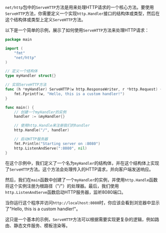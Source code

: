 `net/http`包中的`ServeHTTP`方法是用来处理HTTP请求的一个核心方法。要使用`ServeHTTP`方法，你需要定义一个实现`http.Handler`接口的结构体或类型，然后在这个结构体或类型上定义`ServeHTTP`方法。

以下是一个简单的示例，展示了如何使用`ServeHTTP`方法来处理HTTP请求：

```go
package main

import (
	"fmt"
	"net/http"
)

// 定义一个结构体
type myHandler struct{}

// 实现ServeHTTP方法
func (h *myHandler) ServeHTTP(w http.ResponseWriter, r *http.Request) {
	fmt.Fprintf(w, "Hello, this is a custom handler!")
}

func main() {
	// 创建一个myHandler的实例
	handler := &myHandler{}

	// 使用http.Handle来注册我们的handler
	http.Handle("/", handler)

	// 启动HTTP服务器
	fmt.Println("Starting server on :8080")
	http.ListenAndServe(":8080", nil)
}
```

在这个示例中，我们定义了一个名为`myHandler`的结构体，并在这个结构体上实现了`ServeHTTP`方法。这个方法会处理传入的HTTP请求，并向客户端发送响应。

然后，我们在`main`函数中创建了一个`myHandler`的实例，并使用`http.Handle`函数将这个实例注册为根路径（"/"）的处理器。最后，我们使用`http.ListenAndServe`函数启动HTTP服务器，监听8080端口。

当你运行这个程序并访问`http://localhost:8080`时，你应该会看到浏览器中显示了"Hello, this is a custom handler!"。

这只是一个基本的示例，`ServeHTTP`方法可以根据需要实现更复杂的逻辑，例如路由、静态文件服务、模板渲染等。